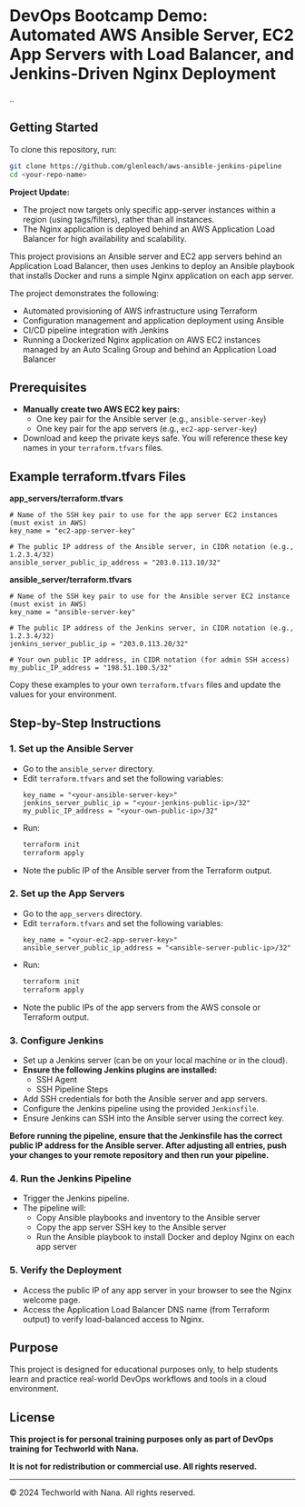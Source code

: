 # DevOps Bootcamp Demo: Automated AWS Ansible Server, EC2 App Servers with Load Balancer, and Jenkins-Driven Nginx Deployment
..
## Getting Started

To clone this repository, run:

```sh
git clone https://github.com/glenleach/aws-ansible-jenkins-pipeline
cd <your-repo-name>
```

**Project Update:**
- The project now targets only specific app-server instances within a region (using tags/filters), rather than all instances.
- The Nginx application is deployed behind an AWS Application Load Balancer for high availability and scalability.

This project provisions an Ansible server and EC2 app servers behind an Application Load Balancer, then uses Jenkins to deploy an Ansible playbook that installs Docker and runs a simple Nginx application on each app server.

The project demonstrates the following:
- Automated provisioning of AWS infrastructure using Terraform
- Configuration management and application deployment using Ansible
- CI/CD pipeline integration with Jenkins
- Running a Dockerized Nginx application on AWS EC2 instances managed by an Auto Scaling Group and behind an Application Load Balancer

## Prerequisites

- **Manually create two AWS EC2 key pairs:**
  - One key pair for the Ansible server (e.g., `ansible-server-key`)
  - One key pair for the app servers (e.g., `ec2-app-server-key`)
- Download and keep the private keys safe. You will reference these key names in your `terraform.tfvars` files.

## Example terraform.tfvars Files

**app_servers/terraform.tfvars**
```hcl
# Name of the SSH key pair to use for the app server EC2 instances (must exist in AWS)
key_name = "ec2-app-server-key"

# The public IP address of the Ansible server, in CIDR notation (e.g., 1.2.3.4/32)
ansible_server_public_ip_address = "203.0.113.10/32"
```

**ansible_server/terraform.tfvars**
```hcl
# Name of the SSH key pair to use for the Ansible server EC2 instance (must exist in AWS)
key_name = "ansible-server-key"

# The public IP address of the Jenkins server, in CIDR notation (e.g., 1.2.3.4/32)
jenkins_server_public_ip = "203.0.113.20/32"

# Your own public IP address, in CIDR notation (for admin SSH access)
my_public_IP_address = "198.51.100.5/32"
```

Copy these examples to your own `terraform.tfvars` files and update the values for your environment.

## Step-by-Step Instructions

### 1. Set up the Ansible Server
- Go to the `ansible_server` directory.
- Edit `terraform.tfvars` and set the following variables:
  ```hcl
  key_name = "<your-ansible-server-key>"
  jenkins_server_public_ip = "<your-jenkins-public-ip>/32"
  my_public_IP_address = "<your-own-public-ip>/32"
  ```
- Run:
  ```sh
  terraform init
  terraform apply
  ```
- Note the public IP of the Ansible server from the Terraform output.

### 2. Set up the App Servers
- Go to the `app_servers` directory.
- Edit `terraform.tfvars` and set the following variables:
  ```hcl
  key_name = "<your-ec2-app-server-key>"
  ansible_server_public_ip_address = "<ansible-server-public-ip>/32"
  ```
- Run:
  ```sh
  terraform init
  terraform apply
  ```
- Note the public IPs of the app servers from the AWS console or Terraform output.

### 3. Configure Jenkins
- Set up a Jenkins server (can be on your local machine or in the cloud).
- **Ensure the following Jenkins plugins are installed:**
  - SSH Agent
  - SSH Pipeline Steps
- Add SSH credentials for both the Ansible server and app servers.
- Configure the Jenkins pipeline using the provided `Jenkinsfile`.
- Ensure Jenkins can SSH into the Ansible server using the correct key.

**Before running the pipeline, ensure that the Jenkinsfile has the correct public IP address for the Ansible server. After adjusting all entries, push your changes to your remote repository and then run your pipeline.**

### 4. Run the Jenkins Pipeline
- Trigger the Jenkins pipeline.
- The pipeline will:
  - Copy Ansible playbooks and inventory to the Ansible server
  - Copy the app server SSH key to the Ansible server
  - Run the Ansible playbook to install Docker and deploy Nginx on each app server

### 5. Verify the Deployment
- Access the public IP of any app server in your browser to see the Nginx welcome page.
- Access the Application Load Balancer DNS name (from Terraform output) to verify load-balanced access to Nginx.

## Purpose
This project is designed for educational purposes only, to help students learn and practice real-world DevOps workflows and tools in a cloud environment.

## License
**This project is for personal training purposes only as part of DevOps training for Techworld with Nana.**

**It is not for redistribution or commercial use. All rights reserved.**

---

© 2024 Techworld with Nana. All rights reserved.
